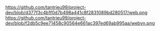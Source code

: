 https://github.com/tantrieu99/project-dev/blob/d377f3c4b1f0d7b498a441c8f2831089bd280517/web.png
https://github.com/tantrieu99/project-dev/blob/f2db5c9ee71458c90564e661ac397ed69ab995aa/webvn.png
